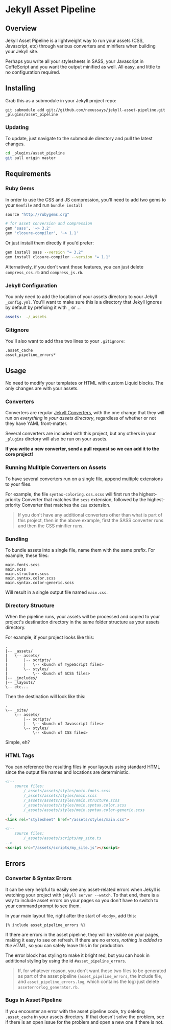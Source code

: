 # Jekyll Asset Pipeline

## Overview

Jekyll Asset Pipeline is a lightweight way to run your assets (CSS, Javascript, etc) through various converters and minifiers when building your Jekyll site.

Perhaps you write all your stylesheets in SASS, your Javascript in CoffeScript and you want the output minified as well. All easy, and little to no configuration required.

## Installing

Grab this as a submodule in your Jekyll project repo:

```
git submodule add git://github.com/nexussays/jekyll-asset-pipeline.git _plugins/asset_pipeline
```

### Updating

To update, just navigate to the submodule directory and pull the latest changes.

```bash
cd _plugins/asset_pipeline
git pull origin master
```

## Requirements

### Ruby Gems

In order to use the CSS and JS compression, you'll need to add two gems to your `Gemfile` and run `bundle install`

```ruby
source "http://rubygems.org"

# for asset conversion and compression
gem 'sass', '~> 3.2'
gem 'closure-compiler', '~> 1.1'
```

Or just install them directly if you'd prefer:

```bash
gem install sass --version "= 3.2"
gem install closure-compiler --version "= 1.1"
```

Alternatively, if you don't want those features, you can just delete `compress_css.rb` and `compress_js.rb`.

### Jekyll Configuration

You only need to add the location of your assets directory to your Jekyll `_config.yml`. You'll want to make sure this is a directory that Jekyll ignores by default by prefixing it with `_` or `.`.

```YAML
assets:  ./_assets
```

### Gitignore

You'll also want to add thse two lines to your `.gitignore`:

```
.asset_cache
asset_pipeline_errors*
```

## Usage

No need to modify your templates or HTML with custom Liquid blocks. The only changes are with your assets.

### Converters

Converters are regular [Jekyll Converters](http://jekyllrb.com/docs/plugins/#converters), with the one change that they will run on *everything in your assets directory*, regardless of whether or not they have YAML front-matter.

Several converters are included with this project, but any others in your `_plugins` dirctory will also be run on your assets.

**If you write a new converter, send a pull request so we can add it to the core project!**

### Running Mulitiple Converters on Assets 

To have several converters run on a single file, append multiple extensions to your files.

For example, the file `syntax-coloring.css.scss` will first run the highest-priority Converter that matches the `scss` extension, followed by the highest-priority Converter that matches the `css` extension.

> If you don't have any additional converters other than what is part of this project, then in the above example, first the SASS converter runs and then the CSS minifier runs.

### Bundling

To bundle assets into a single file, name them with the same prefix. For example, these files:

```
main.fonts.scss
main.scss
main.structure.scss
main.syntax.color.scss
main.syntax.color-generic.scss
```

Will result in a single output file named `main.css`.

### Directory Structure

When the pipeline runs, your assets will be processed and copied to your project's destination directory in the same folder structure as your assets directory.

For example, if your project looks like this:

```
.
|-- _assets/
|   \-- assets/
|       |-- scripts/
|       |   \-- <bunch of TypeScript files>
|       \-- styles/
|           \-- <bunch of SCSS files>
|-- _includes/
|-- _layouts/
\-- etc...
```

Then the destination will look like this:

```
.
\-- _site/
    \-- assets/
        |-- scripts/
        |   \-- <bunch of Javascript files>
        \-- styles/
            \-- <bunch of CSS files>
```
Simple, eh?

### HTML Tags

You can reference the resulting files in your layouts using standard HTML since the output file names and locations are deterministic.

```HTML
<!--
	source files:
		/_assets/assets/styles/main.fonts.scss
		/_assets/assets/styles/main.scss
		/_assets/assets/styles/main.structure.scss
		/_assets/assets/styles/main.syntax.color.scss
		/_assets/assets/styles/main.syntax.color-generic.scss
-->
<link rel="stylesheet" href="/assets/styles/main.css">

<!--
	source files:
		/_assets/assets/scripts/my_site.ts
-->
<script src="/assets/scripts/my_site.js"></script>
```

## Errors

### Converter & Syntax Errors

It can be very helpful to easily see any asset-related errors when Jekyll is watching your project with `jekyll server --watch`. To that end, there is a way to include asset errors on your pages so you don't have to switch to your command prompt to see them.

In your main layout file, right after the start of `<body>`, add this:

```
{% include asset_pipeline_errors %}
```

If there are errors in the asset pipeline, they will be visible on your pages, making it easy to see on refresh. If there are no errors, *nothing is added to the HTML*, so you can safely leave this in for production.

The error block has styling to make it bright red, but you can hook in additional styling by using the id `#asset_pipeline_errors`.

> If, for whatever reason, you don't want these two files to be generated as part of the asset pipeline (`asset_pipeline_errors`, the include file, and `asset_pipeline_errors.log`, which contains the log) just delete `asseterrorlog_generator.rb`.

### Bugs In Asset Pipeline

If you encounter an error with the asset pipeline code, try deleting `.asset_cache` in your assets directory. If that doesn't solve the problem, see if there is an open issue for the problem and open a new one if there is not.